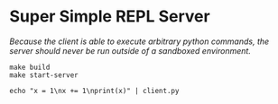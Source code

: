 
# Super Simple REPL Server

*Because the client is able to execute arbitrary python commands, the server should never be run outside of a sandboxed environment.*

	make build
	make start-server

	echo "x = 1\nx += 1\nprint(x)" | client.py
